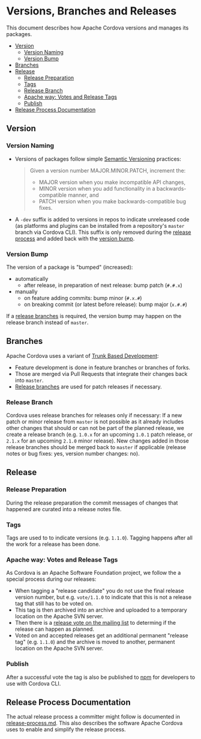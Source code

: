 # Versions, Branches and Releases

This document describes how Apache Cordova versions and manages its packages.

- [Version](#version)
  * [Version Naming](#version-naming)
  * [Version Bump](#version-bump)
- [Branches](#branches)
- [Release](#release)
  * [Release Preparation](#release-preparation)
  * [Tags](#tags)
  * [Release Branch](#release-branch)
  * [Apache way: Votes and Release Tags](#apache-way-votes-and-release-tags)
  * [Publish](#publish)
- [Release Process Documentation](#release-process-documentation)

## Version

### Version Naming

- Versions of packages follow simple [Semantic Versioning](https://semver.org/) practices:
  > Given a version number MAJOR.MINOR.PATCH, increment the:
  > - MAJOR version when you make incompatible API changes,
  > - MINOR version when you add functionality in a backwards-compatible manner, and
  > - PATCH version when you make backwards-compatible bug fixes.
- A `-dev` suffix is added to versions in repos to indicate unreleased code (as platforms and plugins can be installed from a repository's `master` branch via Cordova CLI). This suffix is only removed during the [release process](#release) and added back with the [version bump](#version-bump).

### Version Bump

The version of a package is "bumped" (increased):

- automatically 
  - after release, in preparation of next release: bump patch  (`#.#.x`)
- manually
  - on feature adding commits: bump minor (`#.x.#`)
  - on breaking commit (or latest before release): bump major (`x.#.#`)

If a [release branches](#release-branch) is required, the version bump may happen on the release branch instead of `master`.

## Branches

Apache Cordova uses a variant of [Trunk Based Development](https://trunkbaseddevelopment.com):

- Feature development is done in feature branches or branches of forks. 
- Those are merged via Pull Requests that integrate their changes back into `master`.
- [Release branches](#release-branch) are used for patch releases if necessary.

### Release Branch

Cordova uses release branches for releases only if necessary: If a new patch or minor release from `master` is not possible as it already includes other changes that should or can not be part of the planned release, we create a release branch (e.g. `1.0.x` for an upcoming `1.0.1` patch release, or `2.1.x` for an upcoming `2.1.0` minor release). New changes added in those release branches should be merged back to `master` if applicable (release notes or bug fixes: yes, version number changes: no).

## Release

### Release Preparation

During the release preparation the commit messages of changes that happened are curated into a release notes file.

### Tags

Tags are used to to indicate versions (e.g. `1.1.0`). Tagging happens after all the work for a release has been done.

### Apache way: Votes and Release Tags

As Cordova is an Apache Software Foundation project, we follow the a special process during our releases:

- When tagging a "release candidate" you do not use the final release version number, but e.g. `vote/1.1.0` to indicate that this is not a release tag that still has to be voted on.
- This tag is then archived into an archive and uploaded to a temporary location on the Apache SVN server.
- Then there is a [release vote on the mailing list](release-voting.md) to determing if the release can happen as planned.
- Voted on and accepted releases get an additional permanent "release tag" (e.g. `1.1.0`) and the archive is moved to another, permanent location on the Apache SVN server.

### Publish

After a successful vote the tag is also be published to [npm](https://www.npmjs.com/) for developers to use with Cordova CLI.

## Release Process Documentation

The actual release process a committer might follow is documented in [release-process.md](release-process.md). This also describes the software Apache Cordova uses to enable and simplify the release process.

